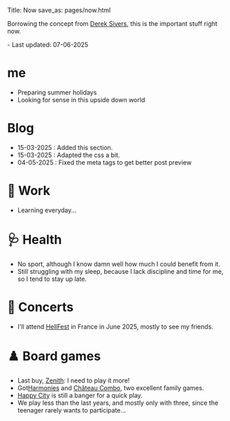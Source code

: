 Title: Now
save_as: pages/now.html

Borrowing the concept from [Derek Sivers](https://nownownow.com/about), this is the important stuff right now.

\- Last updated: 07-06-2025

# me

* Preparing summer holidays
* Looking for sense in this upside down world

# Blog

* 15-03-2025 : Added this section.
* 15-03-2025 : Adapted the css a bit.
* 04-05-2025 : Fixed the meta tags to get better post preview

# 💼 Work

* Learning everyday...

# 🩺 Health

* No sport, although I know damn well how much I could benefit from it.
* Still struggling with my sleep, because I lack discipline and time for me, so I tend to stay up late.

# 🎵 Concerts

* I'll attend [HellFest](https://hellfest.fr/) in France in June 2025, mostly to see my friends.

# ♟️ Board games

* Last buy, [Zenith](https://boardgamegeek.com/boardgame/424219/zenith): I need to play it more!
* Got[Harmonies](https://boardgamegeek.com/boardgame/414317/harmonies) and [Château Combo](https://boardgamegeek.com/boardgame/416851/castle-combo), two excellent family games.
* [Happy City](https://boardgamegeek.com/boardgame/319793/happy-city) is still a banger for a quick play.
* We play less than the last years, and mostly only with three, since the teenager rarely wants to participate...
